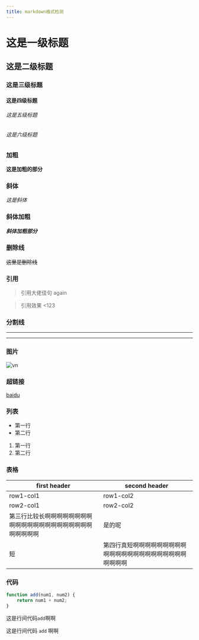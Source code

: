 ```yaml
---
title: markdown格式检测
---
```


# 这是一级标题
## 这是二级标题
### 这是三级标题
#### 这是四级标题
###### 这是五级标题
###### 这是六级标题

### 加粗
**这是加粗的部分**

### 斜体
*这是斜体*

### 斜体加粗
***斜体加粗部分***

### 删除线
~~这里是删除线~~

### 引用
> 引用大佬佳句
> again


>引用效果
<123
### 分割线
----
****

### 图片
![vn](/img/vn.jpg)

### 超链接
[baidu](http://www.baidu.com)

### 列表
- 第一行
- 第二行

1. 第一行
2. 第二行

### 表格
first header | second header
-------------| -------------
row1-col1 | row1-col2
row2-col1 | row2-col2
第三行比较长啊啊啊啊啊啊啊啊啊啊啊啊啊啊啊啊啊啊啊啊啊啊啊啊啊啊啊 | 是的呢
短 | 第四行真短啊啊啊啊啊啊啊啊啊啊啊啊啊啊啊啊啊啊啊啊啊啊啊啊啊啊啊

### 代码
```javascript
function add(num1, num2) {
    return num1 + num2;
}
```

这是行间代码```add```啊啊

这是行间代码 ```add``` 啊啊
